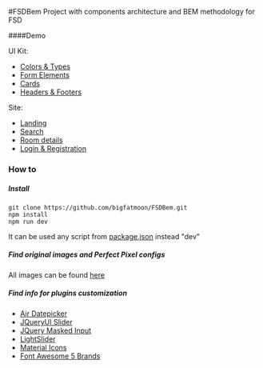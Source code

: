 #FSDBem 
Project with components architecture and BEM methodology for FSD

####Demo

UI Kit:
* [Colors & Types](https://bigfatmoon.github.io/FSDBem/dist/colors-and-type.html)
* [Form Elements](https://bigfatmoon.github.io/FSDBem/dist/form-elements.html)
* [Cards](https://bigfatmoon.github.io/FSDBem/dist/cards.html)
* [Headers & Footers](https://bigfatmoon.github.io/FSDBem/dist/headers-and-footers.html)

Site:
* [Landing](https://bigfatmoon.github.io/FSDBem/dist/landing.html)
* [Search](https://bigfatmoon.github.io/FSDBem/dist/search-room.html)
* [Room details](https://bigfatmoon.github.io/FSDBem/dist/room-details.html)
* [Login & Registration](https://bigfatmoon.github.io/FSDBem/dist/login.html)

### How to
##### Install
```
git clone https://github.com/bigfatmoon/FSDBem.git
npm install
npm run dev
```
It can be used any script from [package.json](./package.json) instead "dev"

##### Find original images and Perfect Pixel configs
All images can be found [here](./perfect-pixel-imgs)
##### Find info for plugins customization
* [Air Datepicker](https://github.com/t1m0n/air-datepicker)
* [JQueryUI Slider](https://jqueryui.com/slider/#range)
* [JQuery Masked Input](https://github.com/digitalBush/jquery.maskedinput)
* [LightSlider](https://github.com/sachinchoolur/lightslider)
* [Material Icons](https://github.com/marella/material-icons)
* [Font Awesome 5 Brands](https://github.com/FortAwesome/Font-Awesome)


